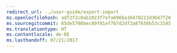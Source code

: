 ```yaml
---
redirect_url: ../user-guide/export-import
ms.openlocfilehash: adf2f2c0ab1023f7efa696ba16478211d3647f28
ms.sourcegitcommit: 65de5708bec89f01ef7b7d2df2a87656b53c3145
ms.translationtype: HT
ms.contentlocale: de-DE
ms.lasthandoff: 07/21/2017
---
```

